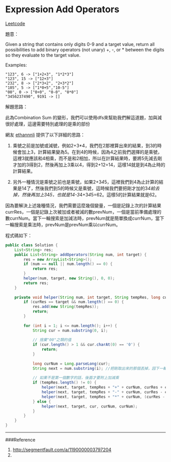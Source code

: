 # Expression Add Operators

[Leetcode](https://leetcode.com/problems/expression-add-operators/)

題意：

Given a string that contains only digits 0-9 and a target value, return all possibilities to add binary operators (not unary) +, -, or * between the digits so they evaluate to the target value.

Examples: 
```
"123", 6 -> ["1+2+3", "1*2*3"] 
"123", 15 -> ["12+3"]
"232", 8 -> ["2*3+2", "2+3*2"]
"105", 5 -> ["1*0+5","10-5"]
"00", 0 -> ["0+0", "0-0", "0*0"]
"3456237490", 9191 -> []
```

解題思路：

此為Combination Sum 的變形，我們可以使用dfs來幫助我們解這道題，加與減很好處理，這邊需要特別處理的是乘的部份

網友 [ethannnli](http://segmentfault.com/a/1190000003797204) 提供了以下詳細的思路：

1. 乘號之前是加號或減號，例如2+3*4，我們在2那裡算出來的結果，到3的時候會加上3，計算結果變為5。在到4的時候，因為4之前我們選擇的是乘號，這裡3就應該和4相乘，而不是和2相加，所以在計算結果時，要將5先減去剛才加的3得到2，然後再加上3乘以4，得到2+12=14，這樣14就是到4為止時的計算結果。

2. 另外一種情況是乘號之前也是乘號，如果2+3*4*5，這裡我們到4為止計算的結果是14了，然後我們到5的時候又是乘號，這時候我們要把剛才加的3*4給去掉，然後再加上3*4*5，也就是14-3*4+3*4*5=62。這樣5的計算結果就是62。
 
因為要解決上述幾種情況，我們需要這麼幾個變量，一個是記錄上次的計算結果currRes，一個是記錄上次被加或者被減的數prevNum，一個是當前準備處理的數currNum。當下一輪搜索是加減法時，prevNum就是簡單換成currNum，當下一輪搜索是乘法時，prevNum是prevNum乘以currNum。

程式碼如下：

```java
public class Solution {
    List<String> res;
    public List<String> addOperators(String num, int target) {
        res = new ArrayList<String>();
        if (num == null || num.length() == 0) {
            return res;
        }
        helper(num, target, new String(), 0, 0);
        return res;
    }
    
    private void helper(String num, int target, String tempRes, long curRes, long prevNum) {
        if (curRes == target && num.length() == 0) {
            res.add(new String(tempRes));
            return;
        }
        
        for (int i = 1; i <= num.length(); i++) {
            String cur = num.substring(0, i);
            
            // 捨棄"00"之類的值
            if (cur.length() > 1 && cur.charAt(0) == '0') {
                return;
            }
            
            long curNum = Long.parseLong(cur);
            String next = num.substring(i); //把剛取出來的那個丟掉，因下一輪不能再取
            
            // 如果不是第一個數字的話，後面才要附上加減乘
            if (tempRes.length() != 0) {
                helper(next, target, tempRes + "+" + curNum, curRes + curNum, curNum);
                helper(next, target, tempRes + "-" + curNum, curRes - curNum, -curNum);
                helper(next, target, tempRes + "*" + curNum, (curRes - prevNum) + prevNum * curNum, prevNum * curNum);
            } else {
                helper(next, target, cur, curNum, curNum);
            }
        }
    }
}
```

---
###Reference
1. http://segmentfault.com/a/1190000003797204
2. 